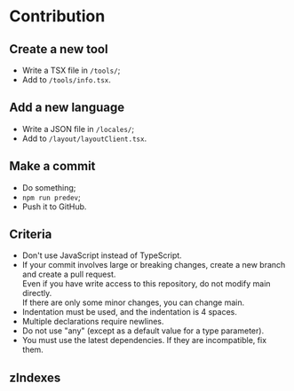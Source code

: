 # Contribution

## Create a new tool

- Write a TSX file in `/tools/`;
- Add to `/tools/info.tsx`.

## Add a new language

- Write a JSON file in `/locales/`;
- Add to `/layout/layoutClient.tsx`.

## Make a commit

- Do something;
- `npm run predev`;
- Push it to GitHub.

## Criteria

- Don't use JavaScript instead of TypeScript.
- If your commit involves large or breaking changes, create a new branch and create a pull request.  
  Even if you have write access to this repository, do not modify main directly.  
  If there are only some minor changes, you can change main.
- Indentation must be used, and the indentation is 4 spaces.
- Multiple declarations require newlines.
- Do not use "any" (except as a default value for a type parameter).
- You must use the latest dependencies. If they are incompatible, fix them.

## zIndexes
